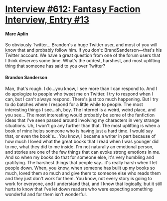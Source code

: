 # [Interview #612: Fantasy Faction Interview, Entry #13](https://www.theoryland.com/intvmain.php?i=612#13)

#### Marc Aplin

So obviously Twitter... Brandon's a huge Twitter user, and most of you will know that and probably follow him. If you don't: BrandSanderson—that's his Twitter account. We have a great question from one of the forum users that I think deserves some time. What's the oddest, harshest, and most uplifting thing that someone has said to you over Twitter?

#### Brandon Sanderson

Man, that's rough. I do...you know, I see more than I can respond to. And I do apologize to people who tweet me on Twitter. I try to respond when I can, but I can't always respond. There's just too much happening. But I try to do batches where I respond for a little while to people. The most interesting things I see...oh, boy. The Internet is a weird, weird place, and you see... The most interesting would probably be some of the fanfiction ideas that I've seen passed around involving my characters in very strange situations. Uh, I won't go any further than that. The most uplifting is when a book of mine helps someone who is having just a hard time. I would say that, or even the book's... You know, I became a writer in part because of how much I loved what the great books that I read when I was younger did to me, what they did to me inside. I'm not naturally an emotional person, and stories are one of the few things that can evoke strong emotions in me. And so when my books do that for someone else, it's very humbling and gratifying. The harshest things that people say...it's really harsh when I let people down. When, you know, when someone has built up my books so much, loved them so much and give them to someone else who reads them and they just don't work for them. You know, not every story is going to work for everyone, and I understand that, and I know that logically, but it still hurts to know that I've let down readers who were expecting something wonderful and for them isn't wonderful.

